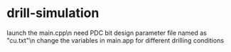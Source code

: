 # drill-simulation
launch the main.cpp\n
need PDC bit design parameter file named as "cu.txt"\n
change the variables in main.app for different drilling conditions
